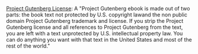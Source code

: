 [Project Gutenberg License](http://www.gutenberg.org/wiki/Gutenberg:The_Project_Gutenberg_License):
A "Project Gutenberg ebook is made out of two parts: the book text not
protected by U.S. copyright lawand the non public domain Project
Gutenberg trademark and license. If you strip the Project Gutenberg
license and all references to Project Gutenberg from the text, you are
left with a text unprotected by U.S. intellectual property law. You can
do anything you want with that text in the United States and most of the
rest of the world."

